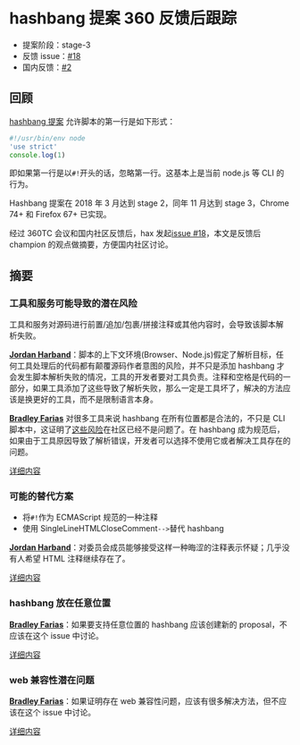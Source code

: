 # hashbang 提案 360 反馈后跟踪

- 提案阶段：stage-3
- 反馈 issue：[#18](https://github.com/tc39/proposal-hashbang/issues/18)
- 国内反馈：[#2](https://github.com/75team/tc39/issues/2)

## 回顾

[hashbang 提案](https://github.com/tc39/proposal-hashbang) 允许脚本的第一行是如下形式：

```js
#!/usr/bin/env node
'use strict'
console.log(1)
```

即如果第一行是以`#!`开头的话，忽略第一行。这基本上是当前 node.js 等 CLI 的行为。

Hashbang 提案在 2018 年 3 月达到 stage 2，同年 11 月达到 stage 3，Chrome 74+ 和 Firefox 67+ 已实现。

经过 360TC 会议和国内社区反馈后，hax 发起[issue #18](https://github.com/tc39/proposal-hashbang/issues/18)，本文是反馈后 champion 的观点做摘要，方便国内社区讨论。

## 摘要

### 工具和服务可能导致的潜在风险

工具和服务对源码进行前置/追加/包裹/拼接注释或其他内容时，会导致该脚本解析失败。

**[Jordan Harband](https://github.com/ljharb)**：脚本的上下文环境(Browser、Node.js)假定了解析目标，任何工具处理后的代码都有颠覆源码作者意图的风险，并不只是添加 hashbang 才会发生脚本解析失败的情况，工具的开发者要对工具负责。注释和空格是代码的一部分，如果工具添加了这些导致了解析失败，那么一定是工具坏了，解决的方法应该是换更好的工具，而不是限制语言本身。

**[Bradley Farias](https://github.com/bmeck)** 对很多工具来说 hashbang 在所有位置都是合法的，不只是 CLI 脚本中，这证明了[这些风险](https://github.com/tc39/proposal-hashbang/issues/18#issuecomment-523193379)在社区已经不是问题了。在 hashbang 成为规范后，如果由于工具原因导致了解析错误，开发者可以选择不使用它或者解决工具存在的问题。

[详细内容](https://github.com/tc39/proposal-hashbang/issues/18#issuecomment-523071104)

### 可能的替代方案

- 将`#!`作为 ECMAScript 规范的一种注释
- 使用 SingleLineHTMLCloseComment`-->`替代 hashbang

**[Jordan Harband](https://github.com/ljharb)**：对委员会成员能够接受这样一种晦涩的注释表示怀疑；几乎没有人希望 HTML 注释继续存在了。

[详细内容](https://github.com/tc39/proposal-hashbang/issues/18#issuecomment-523181568)

### hashbang 放在任意位置

**[Bradley Farias](https://github.com/bmeck)**：如果要支持任意位置的 hashbang 应该创建新的 proposal，不应该在这个 issue 中讨论。

[详细内容](https://github.com/tc39/proposal-hashbang/issues/18#issuecomment-523193379)

### web 兼容性潜在问题

**[Bradley Farias](https://github.com/bmeck)**：如果证明存在 web 兼容性问题，应该有很多解决方法，但不应该在这个 issue 中讨论。

[详细内容](https://github.com/tc39/proposal-hashbang/issues/18#issuecomment-523193379)
